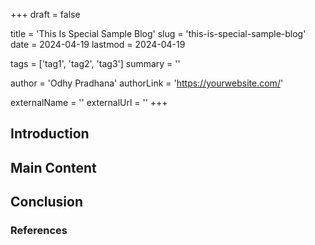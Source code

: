 +++
draft = false

title = 'This Is Special Sample Blog'
slug = 'this-is-special-sample-blog'
date = 2024-04-19
lastmod = 2024-04-19

tags = ['tag1', 'tag2', 'tag3']
summary = ''

author = 'Odhy Pradhana'
authorLink = 'https://yourwebsite.com/'

externalName = ''
externalUrl = ''
+++

## Introduction

<!-- Write the introduction here -->

## Main Content

<!-- Write the main content here -->

## Conclusion

<!-- Write the conclusion here -->

### References

<!-- List any references or further readings here -->

